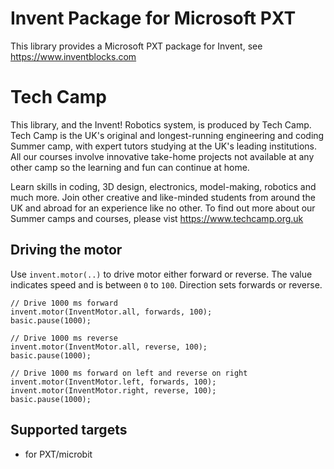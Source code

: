 # Invent Package for Microsoft PXT

This library provides a Microsoft PXT package for Invent, see
https://www.inventblocks.com

# Tech Camp
This library, and the Invent! Robotics system, is produced by Tech Camp. Tech Camp is the UK's original and longest-running engineering and coding Summer camp, with expert tutors studying at the UK's leading institutions. All our courses involve innovative take-home projects not available at any other camp so the learning and fun can continue at home. 

Learn skills in coding, 3D design, electronics, model-making, robotics and much more. Join other creative and like-minded students from around the UK and abroad for an experience like no other. To find out more about our Summer camps and courses, please vist https://www.techcamp.org.uk

## Driving the motor

Use `invent.motor(..)` to drive motor either forward or reverse. The value
indicates speed and is between `0` to `100`. Direction sets forwards or reverse.

```blocks
// Drive 1000 ms forward
invent.motor(InventMotor.all, forwards, 100);
basic.pause(1000);

// Drive 1000 ms reverse
invent.motor(InventMotor.all, reverse, 100);
basic.pause(1000);

// Drive 1000 ms forward on left and reverse on right
invent.motor(InventMotor.left, forwards, 100);
invent.motor(InventMotor.right, reverse, 100);
basic.pause(1000);
```

## Supported targets

* for PXT/microbit
